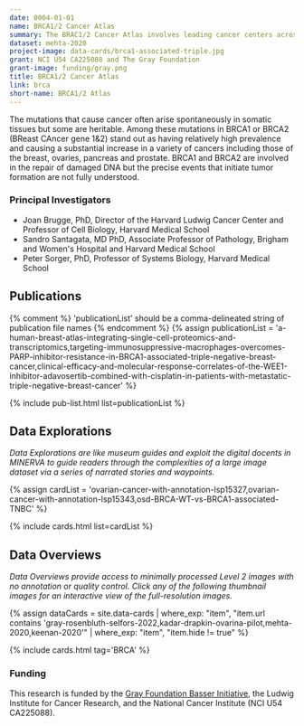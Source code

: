 ```yaml
---
date: 0004-01-01
name: BRCA1/2 Cancer Atlas
summary: The BRAC1/2 Cancer Atlas involves leading cancer centers across the US focused on collecting and analyzing diverse genomic and imaging on BRAC1/2 breast and ovarian cancers. The goal of the effort is to understand pre-cancer states, develop new diagnostics that detect cancer before it spreads, and improve disease management and prevention strategies.
dataset: mehta-2020
project-image: data-cards/brca1-associated-triple.jpg
grant: NCI U54 CA225088 and The Gray Foundation
grant-image: funding/gray.png
title: BRCA1/2 Cancer Atlas
link: brca
short-name: BRCA1/2 Atlas
---
```


The mutations that cause cancer often arise spontaneously in somatic tissues but some are heritable. Among these mutations in BRCA1 or BRCA2 (BReast CAncer gene 1&2) stand out as having relatively high prevalence and causing a substantial increase in a variety of cancers including those of the breast, ovaries, pancreas and prostate. BRCA1 and BRCA2 are involved in the repair of damaged DNA but the precise events that initiate tumor formation are not fully understood.

### Principal Investigators
* Joan Brugge, PhD, Director of the Harvard Ludwig Cancer Center and Professor of Cell Biology, Harvard Medical School
*  Sandro Santagata, MD PhD, Associate Professor of Pathology, Brigham and Women's Hospital and Harvard Medical School
*  Peter Sorger, PhD, Professor of Systems Biology, Harvard Medical School

## Publications
{% comment %}
  'publicationList' should be a comma-delineated string of publication file names
{% endcomment %}
{% assign publicationList = 'a-human-breast-atlas-integrating-single-cell-proteomics-and-transcriptomics,targeting-immunosuppressive-macrophages-overcomes-PARP-inhibitor-resistance-in-BRCA1-associated-triple-negative-breast-cancer,clinical-efficacy-and-molecular-response-correlates-of-the-WEE1-inhibitor-adavosertib-combined-with-cisplatin-in-patients-with-metastatic-triple-negative-breast-cancer' %}

{% include pub-list.html list=publicationList %}

## Data Explorations
*Data Explorations are like museum guides and exploit the digital docents in MINERVA to guide readers through the complexities of a large image dataset via a series of narrated stories and waypoints.*

{% assign cardList = 'ovarian-cancer-with-annotation-lsp15327,ovarian-cancer-with-annotation-lsp15343,osd-BRCA-WT-vs-BRCA1-associated-TNBC' %}

{% include cards.html list=cardList %}

## Data Overviews
*Data Overviews provide access to minimally processed Level 2 images with no annotation or quality control. Click any of the following thumbnail images for an interactive view of the full-resolution images.*

{% assign dataCards = site.data-cards
    | where_exp: "item", "item.url contains 'gray-rosenbluth-selfors-2022,kadar-drapkin-ovarina-pilot,mehta-2020,keenan-2020'"
    | where_exp: "item", "item.hide != true" %}

{% include cards.html tag='BRCA' %}

### Funding
This research is funded by the [Gray Foundation Basser Initiative](https://www.grayfoundation.org/program-areas/basser/), the Ludwig Institute for Cancer Research, and the National Cancer Institute (NCI U54 CA225088).
